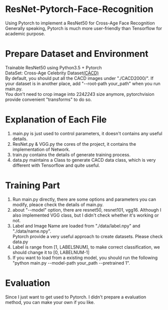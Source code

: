# ResNet-Pytorch-Face-Recognition
Using Pytorch to implement a ResNet50 for Cross-Age Face Recognition<br>
Generally speaking, Pytorch is much more user-friendly than Tensorflow for academic purpose.

Prepare Dataset and Environment
====
Trainable ResNet50 using Python3.5 + Pytorch <br>
DataSet: Cross-Age Celebrity Dataset[(CACD)](http://bcsiriuschen.github.io/CARC/) <br>
By default, you should put all the CACD images under "./CACD2000/". If your dataset is in another place, add "--root-path your_path" when you run main.py. <br>
You don't need to crop image into 224*224*3 size anymore, pytorchvision provide convenient "transforms" to do so.

Explanation of Each File
====
1. main.py is just used to control parameters, it doesn't contains any useful details.
2. ResNet.py & VGG.py the cores of the project, it contains the implementation of Network.
3. train.py contains the details of generate training process.
4. data.py maintains a Class to generate CACD data class, which is very different with Tensorflow and quite useful.

Training Part
====
1. Run main.py directly, there are some options and parameters you can modify, pleace check the details of main.py.
2. about "--model" option, there are resnet50, resnet101, vgg16. Although I also implemented VGG class, but I didn't check whether it's working or not.
3. Label and Image Name are loaded from "./data/label.npy" and "./data/name.npy".<br>
   Pytorch provide a very useful approach to create datasets. Please check data.py
4. Label is range from [1, LABELSNUM], to make correct classification, we should change it to [0, LABELNUM-1]
5. If you want to load from a existing model, you should run the following "python main.py --model-path your_path --pretrained 1".

Evaluation 
====
Since I just want to get used to Pytorch. I didn't prepare a evaluation method, you can make your own if you like.
